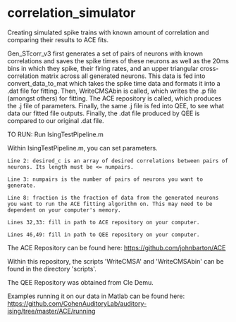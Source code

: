 # correlation_simulator
Creating simulated spike trains with known amount of correlation and comparing their results to ACE fits.

Gen_STcorr_v3 first generates a set of pairs of neurons with known correlations and saves the spike times of these neurons as well as the 20ms bins in which they spike, their firing rates, and an upper triangular cross-correlation matrix across all generated neurons. This data is fed into convert_data_to_mat which takes the spike time data and formats it into a .dat file for fitting. Then, WriteCMSAbin is called, which writes the .p file (amongst others) for fitting. The ACE repository is called, which produces the .j file of parameters. Finally, the same .j file is fed into QEE, to see what data our fitted file outputs. Finally, the .dat file produced by QEE is compared to our original .dat file. 

TO RUN: Run IsingTestPipeline.m

  Within IsingTestPipeline.m, you can set parameters.
  
    Line 2: desired_c is an array of desired correlations between pairs of neurons. Its length must be <= numpairs.
    
    Line 3: numpairs is the number of pairs of neurons you want to generate.
    
    Line 8: fraction is the fraction of data from the generated neurons you want to run the ACE fitting algorithm on. This may need to be dependent on your computer's memory.
    
    Lines 32,33: fill in path to ACE repository on your computer.
    
    Lines 46,49: fill in path to QEE repository on your computer.

The ACE Repository can be found here: https://github.com/johnbarton/ACE

  Within this repository, the scripts 'WriteCMSA' and 'WriteCMSAbin' can be found in the directory 'scripts'.
  
The QEE Repository was obtained from Cle Demu.

Examples running it on our data in Matlab can be found here: https://github.com/CohenAuditoryLab/auditory-ising/tree/master/ACE/running
